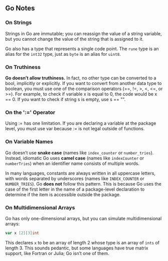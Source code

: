 ## Go Notes

### On Strings
Strings in Go are immutable; you can reassign the value of a string variable, but you cannot change the value of the string that is assigned to it.

Go also has a type that represents a single code point. The `rune` type is an alias for the `int32` type, just as `byte` is an alias for `uint8`.

### On Truthiness
**Go doesn’t allow truthiness.**
In fact, no other type can be converted to a bool, implicitly or explicitly. If you want to convert from another data type to boolean, you must use one of the comparison operators (==, !=, >, <, <=, or >=).
For example, to check if variable x is equal to 0, the code would be x == 0. If you want to check if string s is empty, use s == "".

### On the ':=' Operator
Using := has one limitation. If you are declaring a variable at the package level, you must use var because := is not legal outside of functions.

### On Variable Names
Go doesn’t use **snake case** (names like `index_counter` or `number_tries`). Instead, idiomatic Go uses **camel case** (names like `indexCounter` or `numberTries`) when an identifier name consists of multiple words.

In many languages, constants are always written in all uppercase letters, with words separated by underscores (names like `INDEX_COUNTER` or `NUMBER_TRIES`). Go **does not** follow this pattern. This is because Go uses the case of the first letter in the name of a package-level declaration to determine if the item is accessible outside the package.

### On Multidimensional Arrays
Go has only one-dimensional arrays, but you can simulate multidimensional arrays:
```Go
var x [2][3]int
```
This declares `x` to be an array of length 2 whose type is an array of `ints` of length 3.
This sounds pedantic, but some languages have true matrix support, like Fortran or Julia; Go isn’t one of them.